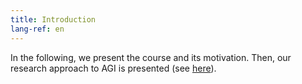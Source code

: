 ```yaml
---
title: Introduction
lang-ref: en
---
```


In the following, we present the course and its motivation. Then, our research approach to AGI is presented (see <a href="https://shimon-k.github.io/AGI-Course/en/Introduction/AGI research approach">here</a>).

